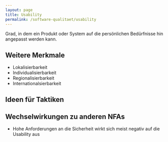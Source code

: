 ```yaml
---
layout: page
title: Usability
permalink: /software-qualitaet/usability
---
```

Grad, in dem ein Produkt oder System auf die persönlichen Bedürfnisse hin angepasst werden kann.

## Weitere Merkmale

* Lokalisierbarkeit
* Individualisierbarkeit
* Regionalisierbarkeit
* Internationalsierbarkeit

## Ideen für Taktiken


## Wechselwirkungen zu anderen NFAs

* Hohe Anforderungen an die Sicherheit wirkt sich meist negativ auf die Usability aus

